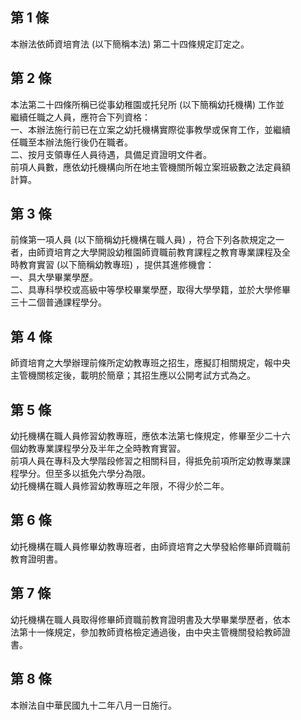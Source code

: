 第 1 條
-------
本辦法依師資培育法 (以下簡稱本法) 第二十四條規定訂定之。

第 2 條
-------
本法第二十四條所稱已從事幼稚園或托兒所 (以下簡稱幼托機構) 工作並  
繼續任職之人員，應符合下列資格：  
一、本辦法施行前已在立案之幼托機構實際從事教學或保育工作，並繼續  
    任職至本辦法施行後仍在職者。  
二、按月支領專任人員待遇，具備足資證明文件者。  
前項人員數，應依幼托機構向所在地主管機關所報立案班級數之法定員額  
計算。

第 3 條
-------
前條第一項人員 (以下簡稱幼托機構在職人員) ，符合下列各款規定之一  
者，由師資培育之大學開設幼稚園師資職前教育課程之教育專業課程及全  
時教育實習 (以下簡稱幼教專班) ，提供其進修機會：  
一、具大學畢業學歷。  
二、具專科學校或高級中等學校畢業學歷，取得大學學籍，並於大學修畢  
    三十二個普通課程學分。

第 4 條
-------
師資培育之大學辦理前條所定幼教專班之招生，應擬訂相關規定，報中央  
主管機關核定後，載明於簡章；其招生應以公開考試方式為之。

第 5 條
-------
幼托機構在職人員修習幼教專班，應依本法第七條規定，修畢至少二十六  
個幼教專業課程學分及半年之全時教育實習。  
前項人員在專科及大學階段修習之相關科目，得抵免前項所定幼教專業課  
程學分。但至多以抵免六學分為限。  
幼托機構在職人員修習幼教專班之年限，不得少於二年。

第 6 條
-------
幼托機構在職人員修畢幼教專班者，由師資培育之大學發給修畢師資職前  
教育證明書。

第 7 條
-------
幼托機構在職人員取得修畢師資職前教育證明書及大學畢業學歷者，依本  
法第十一條規定，參加教師資格檢定通過後，由中央主管機關發給教師證  
書。

第 8 條
-------
本辦法自中華民國九十二年八月一日施行。

